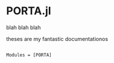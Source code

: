 # PORTA.jl

blah blah blah 

theses are my fantastic documentationos

```@index
```

```@autodocs
Modules = [PORTA]
```
